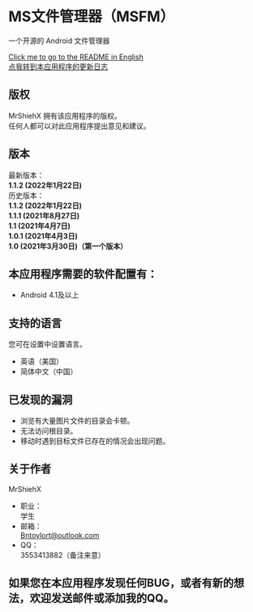 # MS文件管理器（MSFM）
一个开源的 Android 文件管理器

[Click me to go to the README in English](https://github.com/MrShieh-X/msfilemanager/blob/master/README.md) <br/>
[点我转到本应用程序的更新日志](https://github.com/MrShieh-X/msfilemanager/blob/master/update_logs-zh.md) <br/>

## 版权
MrShiehX 拥有该应用程序的版权。<br/>
任何人都可以对此应用程序提出意见和建议。

## 版本
最新版本：<br/>
<b>1.1.2 (2022年1月22日)</b><br/>
历史版本：<br/>
<b>1.1.2 (2022年1月22日)</b><br/>
<b>1.1.1 (2021年8月27日)</b><br/>
<b>1.1 (2021年4月7日)</b><br/>
<b>1.0.1 (2021年4月3日)</b><br/>
<b>1.0 (2021年3月30日)（第一个版本）</b><br/>

## 本应用程序需要的软件配置有：
* Android 4.1及以上

## 支持的语言
您可在设置中设置语言。
- 英语（美国）
- 简体中文（中国）

## 已发现的漏洞
- 浏览有大量图片文件的目录会卡顿。
- 无法访问根目录。
- 移动时遇到目标文件已存在的情况会出现问题。

## 关于作者
MrShiehX<br/>
- 职业：<br/>
学生<br/>
- 邮箱：<br/>
Bntoylort@outlook.com<br/>
- QQ：<br/>
3553413882（备注来意）<br/>

## 如果您在本应用程序发现任何BUG，或者有新的想法，欢迎发送邮件或添加我的QQ。
